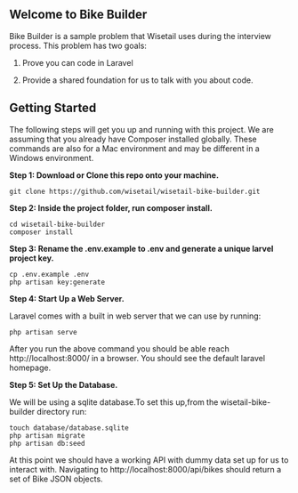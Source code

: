 
## Welcome to Bike Builder

Bike Builder is a sample problem that Wisetail uses during the interview process. 
This problem has two goals: 

1. Prove you can code in Laravel 

2. Provide a shared foundation for us to talk with you about code. 

## Getting Started

The following steps will get you up and running with this project. We are assuming that
you already have Composer installed globally. These commands are also for a Mac environment and
may be different in a Windows environment.

**Step 1: Download or Clone this repo onto your machine.**

    git clone https://github.com/wisetail/wisetail-bike-builder.git 

**Step 2: Inside the project folder, run composer install.**

    cd wisetail-bike-builder
    composer install

**Step 3: Rename the .env.example to .env and generate a unique larvel project key.**

    cp .env.example .env
    php artisan key:generate

**Step 4: Start Up a Web Server.**

Laravel comes with a built in web server that we can use by running:

    php artisan serve

After you run the above command you should be able reach http://localhost:8000/ in a browser. You should see the default laravel homepage. 

**Step 5: Set Up the Database.**

We will be using a sqlite database.To set this up,from the wisetail-bike-builder directory run:

    touch database/database.sqlite
    php artisan migrate
    php artisan db:seed

At this point we should have a working API with dummy data set up for us to interact with. Navigating to http://localhost:8000/api/bikes should return a set of Bike JSON objects. 
